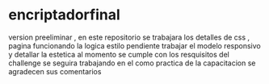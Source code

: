 # encriptadorfinal
version preeliminar , en este repositorio se trabajara los detalles de css , pagina funcionando la logica 
estilo pendiente trabajar el modelo responsivo y detallar la estetica
al momento se cumple con los resquisitos del challenge 
se seguira trabajando en el como practica de la capacitacion 
se agradecen sus comentarios
